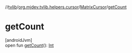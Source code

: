 //[tvlib](../../../index.md)/[org.mjdev.tvlib.helpers.cursor](../index.md)/[MatrixCursor](index.md)/[getCount](get-count.md)

# getCount

[androidJvm]\
open fun [getCount](get-count.md)(): [Int](https://kotlinlang.org/api/latest/jvm/stdlib/kotlin/-int/index.html)
